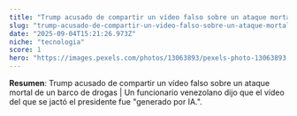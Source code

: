 ```yaml
---
title: "Trump acusado de compartir un vídeo falso sobre un ataque mortal de un barco de drogas | Un funcionario venezolano dijo que el vídeo del que se jactó el presidente fue \"generado por IA.\""
slug: "trump-acusado-de-compartir-un-video-falso-sobre-un-ataque-mortal-de-un-barco-de-"
date: "2025-09-04T15:21:26.973Z"
niche: "tecnologia"
score: 1
hero: "https://images.pexels.com/photos/13063893/pexels-photo-13063893.jpeg?auto=compress&cs=tinysrgb&fit=crop&h=627&w=1200&auto=compress&cs=tinysrgb&w=1024&h=576&fit=crop"
---
```


**Resumen**: Trump acusado de compartir un vídeo falso sobre un ataque mortal de un barco de drogas | Un funcionario venezolano dijo que el vídeo del que se jactó el presidente fue "generado por IA.".
